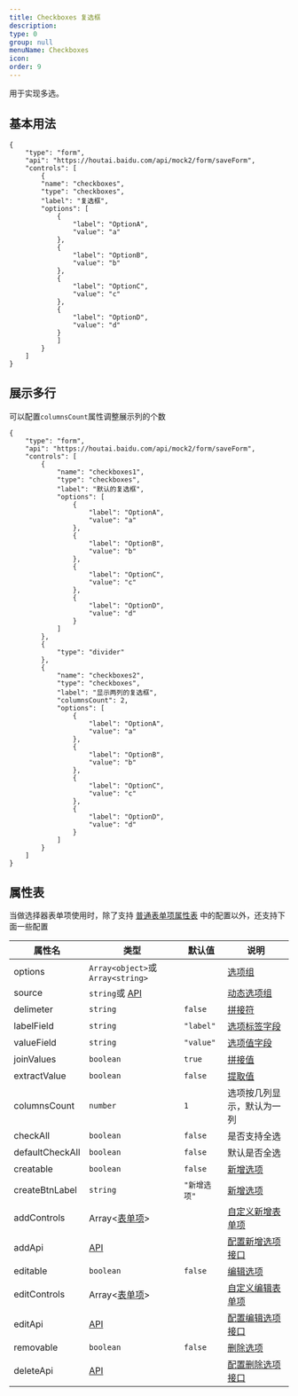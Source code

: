 ```yaml
---
title: Checkboxes 复选框
description:
type: 0
group: null
menuName: Checkboxes
icon:
order: 9
---
```


用于实现多选。

## 基本用法

```schema: scope="body"
{
    "type": "form",
    "api": "https://houtai.baidu.com/api/mock2/form/saveForm",
    "controls": [
        {
        "name": "checkboxes",
        "type": "checkboxes",
        "label": "复选框",
        "options": [
            {
                "label": "OptionA",
                "value": "a"
            },
            {
                "label": "OptionB",
                "value": "b"
            },
            {
                "label": "OptionC",
                "value": "c"
            },
            {
                "label": "OptionD",
                "value": "d"
            }
            ]
        }
    ]
}
```

## 展示多行

可以配置`columnsCount`属性调整展示列的个数

```schema: scope="body"
{
    "type": "form",
    "api": "https://houtai.baidu.com/api/mock2/form/saveForm",
    "controls": [
        {
            "name": "checkboxes1",
            "type": "checkboxes",
            "label": "默认的复选框",
            "options": [
                {
                    "label": "OptionA",
                    "value": "a"
                },
                {
                    "label": "OptionB",
                    "value": "b"
                },
                {
                    "label": "OptionC",
                    "value": "c"
                },
                {
                    "label": "OptionD",
                    "value": "d"
                }
            ]
        },
        {
            "type": "divider"
        },
        {
            "name": "checkboxes2",
            "type": "checkboxes",
            "label": "显示两列的复选框",
            "columnsCount": 2,
            "options": [
                {
                    "label": "OptionA",
                    "value": "a"
                },
                {
                    "label": "OptionB",
                    "value": "b"
                },
                {
                    "label": "OptionC",
                    "value": "c"
                },
                {
                    "label": "OptionD",
                    "value": "d"
                }
            ]
        }
    ]
}
```

## 属性表

当做选择器表单项使用时，除了支持 [普通表单项属性表](./formitem#%E5%B1%9E%E6%80%A7%E8%A1%A8) 中的配置以外，还支持下面一些配置

| 属性名          | 类型                              | 默认值       | 说明                                                                                                                |
| --------------- | --------------------------------- | ------------ | ------------------------------------------------------------------------------------------------------------------- |
| options         | `Array<object>`或`Array<string>`  |              | [选项组](./options#%E9%9D%99%E6%80%81%E9%80%89%E9%A1%B9%E7%BB%84-options)                                           |
| source          | `string`或 [API](../../types/api) |              | [动态选项组](./options#%E5%8A%A8%E6%80%81%E9%80%89%E9%A1%B9%E7%BB%84-source)                                        |
| delimeter       | `string`                          | `false`      | [拼接符](./options#%E6%8B%BC%E6%8E%A5%E7%AC%A6-delimiter)                                                           |
| labelField      | `string`                          | `"label"`    | [选项标签字段](./options#%E9%80%89%E9%A1%B9%E6%A0%87%E7%AD%BE%E5%AD%97%E6%AE%B5-labelfield)                         |
| valueField      | `string`                          | `"value"`    | [选项值字段](./options#%E9%80%89%E9%A1%B9%E5%80%BC%E5%AD%97%E6%AE%B5-valuefield)                                    |
| joinValues      | `boolean`                         | `true`       | [拼接值](./options#%E6%8B%BC%E6%8E%A5%E5%80%BC-joinvalues)                                                          |
| extractValue    | `boolean`                         | `false`      | [提取值](./options#%E6%8F%90%E5%8F%96%E5%A4%9A%E9%80%89%E5%80%BC-extractvalue)                                      |
| columnsCount    | `number`                          | `1`          | 选项按几列显示，默认为一列                                                                                          |
| checkAll        | `boolean`                         | `false`      | 是否支持全选                                                                                                        |
| defaultCheckAll | `boolean`                         | `false`      | 默认是否全选                                                                                                        |
| creatable       | `boolean`                         | `false`      | [新增选项](./options#%E5%89%8D%E7%AB%AF%E6%96%B0%E5%A2%9E-creatable)                                                |
| createBtnLabel  | `string`                          | `"新增选项"` | [新增选项](./options#%E6%96%B0%E5%A2%9E%E9%80%89%E9%A1%B9)                                                          |
| addControls     | Array<[表单项](./formitem)>       |              | [自定义新增表单项](./options#%E8%87%AA%E5%AE%9A%E4%B9%89%E6%96%B0%E5%A2%9E%E8%A1%A8%E5%8D%95%E9%A1%B9-addcontrols)  |
| addApi          | [API](../types/api)               |              | [配置新增选项接口](./options#%E9%85%8D%E7%BD%AE%E6%96%B0%E5%A2%9E%E6%8E%A5%E5%8F%A3-addapi)                         |
| editable        | `boolean`                         | `false`      | [编辑选项](./options#%E5%89%8D%E7%AB%AF%E7%BC%96%E8%BE%91-editable)                                                 |
| editControls    | Array<[表单项](./formitem)>       |              | [自定义编辑表单项](./options#%E8%87%AA%E5%AE%9A%E4%B9%89%E7%BC%96%E8%BE%91%E8%A1%A8%E5%8D%95%E9%A1%B9-editcontrols) |
| editApi         | [API](../types/api)               |              | [配置编辑选项接口](./options#%E9%85%8D%E7%BD%AE%E7%BC%96%E8%BE%91%E6%8E%A5%E5%8F%A3-editapi)                        |
| removable       | `boolean`                         | `false`      | [删除选项](./options#%E5%88%A0%E9%99%A4%E9%80%89%E9%A1%B9)                                                          |
| deleteApi       | [API](../types/api)               |              | [配置删除选项接口](./options#%E9%85%8D%E7%BD%AE%E5%88%A0%E9%99%A4%E6%8E%A5%E5%8F%A3-deleteapi)                      |
